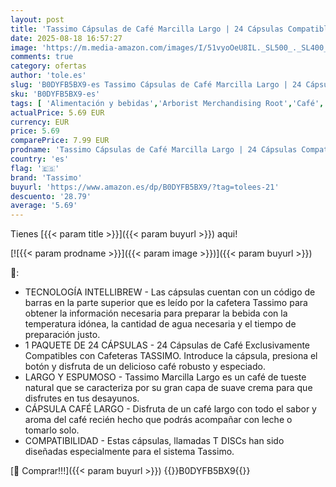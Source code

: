 ```yaml
---
layout: post
title: 'Tassimo Cápsulas de Café Marcilla Largo | 24 Cápsulas Compatibles con Cafetera Tassimo'
date: 2025-08-18 16:57:27
image: 'https://m.media-amazon.com/images/I/51vyoOeU8IL._SL500_._SL400_.jpg'
comments: true
category: ofertas
author: 'tole.es'
slug: 'B0DYFB5BX9-es Tassimo Cápsulas de Café Marcilla Largo | 24 Cápsulas...'
sku: 'B0DYFB5BX9-es'
tags: [ 'Alimentación y bebidas','Arborist Merchandising Root','Café','Café para Tassimo','Café para máquinas Tassimo','Café, té y bebidas','Cápsulas de café','Novedades en Alimentación y bebidas','Self Service','Special Features Stores','cafetera','dd53b5bc-bcd1-4c9b-ab43-793ed912ccdd_0','dd53b5bc-bcd1-4c9b-ab43-793ed912ccdd_2401','dd53b5bc-bcd1-4c9b-ab43-793ed912ccdd_3801','dd53b5bc-bcd1-4c9b-ab43-793ed912ccdd_5701','dd53b5bc-bcd1-4c9b-ab43-793ed912ccdd_901','tassimo','🇪🇸', ]
actualPrice: 5.69 EUR
currency: EUR
price: 5.69
comparePrice: 7.99 EUR
prodname: 'Tassimo Cápsulas de Café Marcilla Largo | 24 Cápsulas Compatibles con Cafetera Tassimo'
country: 'es'
flag: '🇪🇸'
brand: 'Tassimo'
buyurl: 'https://www.amazon.es/dp/B0DYFB5BX9/?tag=tolees-21'
descuento: '28.79'
average: '5.69'
---
```


Tienes [{{< param title >}}]({{< param buyurl >}}) aqui!

[![{{< param prodname >}}]({{< param image >}})]({{< param buyurl >}})

🔎:

- TECNOLOGÍA INTELLIBREW - Las cápsulas cuentan con un código de barras en la parte superior que es leído por la cafetera Tassimo para obtener la información necesaria para preparar la bebida con la temperatura idónea, la cantidad de agua necesaria y el tiempo de preparación justo.
- 1 PAQUETE DE 24 CÁPSULAS - 24 Cápsulas de Café Exclusivamente Compatibles con Cafeteras TASSIMO. Introduce la cápsula, presiona el botón y disfruta de un delicioso café robusto y especiado.
- LARGO Y ESPUMOSO - Tassimo Marcilla Largo es un café de tueste natural que se caracteriza por su gran capa de suave crema para que disfrutes en tus desayunos.
- CÁPSULA CAFÉ LARGO - Disfruta de un café largo con todo el sabor y aroma del café recién hecho que podrás acompañar con leche o tomarlo solo.
- COMPATIBILIDAD - Estas cápsulas, llamadas T DISCs han sido diseñadas especialmente para el sistema Tassimo.

[🛒 Comprar!!!]({{< param buyurl >}})
{{<world>}}B0DYFB5BX9{{</world>}}

